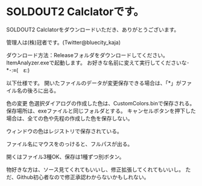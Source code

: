 # SOLDOUT2 Calclatorです。

SOLDOUT2 Calclatorをダウンロードいただき、ありがとうございます。

管理人は(株)冠者です。(Twitter@bluecity_kaja)

ダウンロード方法：Releaseフォルダをダウンロードしてください。
ItemAnalyzer.exeで起動します。
お好きな名前に変えて実行してくださいな･*･:≡(　ε:)

以下仕様です。
開いたファイルのデータが変更保存できる場合は、「*」がファイル名の後ろに出る。

色の変更
色選択ダイアログの作成した色は、CustomColors.binで保存される。
	保存場所は、exeファイルと同じフォルダとする。
キャンセルボタンを押下した場合は、全ての色や先程の作成した色を保存しない。

ウィンドウの色はレジストリで保存されている。

ファイル名にマウスをのっけると、フルパスが出る。

開くはファイル3種OK、保存は1種ずつ別ボタン。


物好きな方は、ソース見てくれてもいいし、修正拡張してくれてもいいし。
ただ、Github初心者なので修正承認わからないかもしれない。
